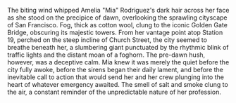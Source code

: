 The biting wind whipped Amelia "Mia" Rodriguez's dark hair across her face as she stood on the precipice of dawn, overlooking the sprawling cityscape of San Francisco.  Fog, thick as cotton wool, clung to the iconic Golden Gate Bridge, obscuring its majestic towers. From her vantage point atop Station 19, perched on the steep incline of Church Street, the city seemed to breathe beneath her, a slumbering giant punctuated by the rhythmic blink of traffic lights and the distant moan of a foghorn. The pre-dawn hush, however, was a deceptive calm. Mia knew it was merely the quiet before the city fully awoke, before the sirens began their daily lament, and before the inevitable call to action that would send her and her crew plunging into the heart of whatever emergency awaited. The smell of salt and smoke clung to the air, a constant reminder of the unpredictable nature of her profession.
